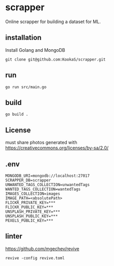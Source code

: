 # scrapper

Online scrapper for building a dataset for ML.


## installation

Install Golang and MongoDB

    git clone git@github.com:KookaS/scrapper.git

    
## run

    go run src/main.go

## build

    go build .

## License

must share photos generated with https://creativecommons.org/licenses/by-sa/2.0/

## .env

    MONGODB_URI=mongodb://localhost:27017
    SCRAPPER_DB=scrapper
    UNWANTED_TAGS_COLLECTION=unwantedTags
    WANTED_TAGS_COLLECTION=wantedTags
    IMAGES_COLLECTION=images
    IMAGE_PATH=<absolutePath>
    FLICKR_PRIVATE_KEY=***
    FLICKR_PUBLIC_KEY=***
    UNSPLASH_PRIVATE_KEY=***
    UNSPLASH_PUBLIC_KEY=***
    PEXELS_PUBLIC_KEY=***

## linter

https://github.com/mgechev/revive

    revive -config revive.toml
